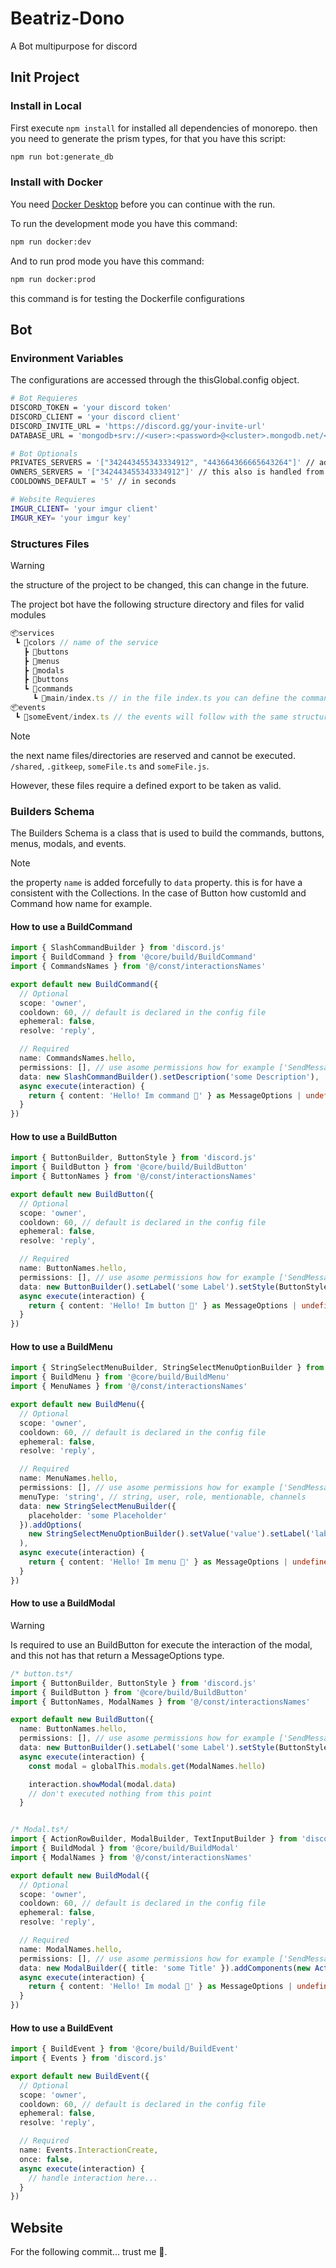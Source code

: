 # Beatriz-Dono

A Bot multipurpose for discord

## Init Project

### Install in Local

First execute `npm install` for installed all dependencies of monorepo.
then you need to generate the prism types, for that you have this script:

``` bash
npm run bot:generate_db
```

### Install with Docker

You need [Docker Desktop][docker_desktop] before you can continue with the run.

To run the development mode you have this command:

```bash
npm run docker:dev
```

And to run prod mode you have this command:

```bash
npm run docker:prod
```

this command is for testing the Dockerfile configurations

## Bot

### Environment Variables

The configurations are accessed through the thisGlobal.config object.

```bash
# Bot Requieres
DISCORD_TOKEN = 'your discord token'
DISCORD_CLIENT = 'your discord client'
DISCORD_INVITE_URL = 'https://discord.gg/your-invite-url'
DATABASE_URL = 'mongodb+srv://<user>:<password>@<cluster>.mongodb.net/<database>?retryWrites=true&w=majority' // add your mongodb url

# Bot Optionals
PRIVATES_SERVERS = '["342443455343334912", "443664366665643264"]' // add your private servers ids base, keep in mind that this is handled from db
OWNERS_SERVERS = '["342443455343334912"]' // this also is handled from db
COOLDOWNS_DEFAULT = '5' // in seconds

# Website Requieres
IMGUR_CLIENT= 'your imgur client'
IMGUR_KEY= 'your imgur key'
```

### Structures Files

> [!WARNING]
> the structure of the project to be changed, this can change in the future.

The project bot have the following structure directory and files for valid modules

``` js
📦services
 ┗ 📂colors // name of the service 
   ┣ 📂buttons 
   ┣ 📂menus
   ┣ 📂modals
   ┣ 📂buttons
   ┗ 📂commands
     ┗ 📂main/index.ts // in the file index.ts you can define the command, use main as reference to the main command
📦events
 ┗ 📂someEvent/index.ts // the events will follow with the same structure.
```

> [!NOTE]
> the next name files/directories are reserved and cannot be executed.
> `/shared`, `.gitkeep`, `someFile.ts` and `someFile.js`.

However, these files require a defined export to be taken as valid.

### Builders Schema

The Builders Schema is a class that is used to build the commands, buttons, menus, modals, and events.

> [!NOTE]
> the property ` name ` is added forcefully to ` data ` property. this is for have a consistent with the Collections.
In the case of Button how customId and Command how name for example.

#### How to use a BuildCommand

```typescript
import { SlashCommandBuilder } from 'discord.js'
import { BuildCommand } from '@core/build/BuildCommand'
import { CommandsNames } from '@/const/interactionsNames'

export default new BuildCommand({
  // Optional
  scope: 'owner',
  cooldown: 60, // default is declared in the config file
  ephemeral: false,
  resolve: 'reply',

  // Required
  name: CommandsNames.hello,
  permissions: [], // use asome permissions how for example ['SendMessages', 'SendStickers', ...] for default
  data: new SlashCommandBuilder().setDescription('some Description'),
  async execute(interaction) {
    return { content: 'Hello! Im command 🎁' } as MessageOptions | undefined // see types/main.d.ts
  }
})
```

#### How to use a BuildButton

```typescript
import { ButtonBuilder, ButtonStyle } from 'discord.js'
import { BuildButton } from '@core/build/BuildButton'
import { ButtonNames } from '@/const/interactionsNames'

export default new BuildButton({
  // Optional
  scope: 'owner',
  cooldown: 60, // default is declared in the config file
  ephemeral: false,
  resolve: 'reply',

  // Required
  name: ButtonNames.hello,
  permissions: [], // use asome permissions how for example ['SendMessages', 'SendStickers', ...] for default
  data: new ButtonBuilder().setLabel('some Label').setStyle(ButtonStyle.Primary),
  async execute(interaction) {
    return { content: 'Hello! Im button 🎁' } as MessageOptions | undefined // see types/main.d.ts
  }
})
```

#### How to use a BuildMenu

```typescript
import { StringSelectMenuBuilder, StringSelectMenuOptionBuilder } from 'discord.js'
import { BuildMenu } from '@core/build/BuildMenu'
import { MenuNames } from '@/const/interactionsNames'

export default new BuildMenu({
  // Optional
  scope: 'owner',
  cooldown: 60, // default is declared in the config file
  ephemeral: false,
  resolve: 'reply',

  // Required
  name: MenuNames.hello,
  permissions: [], // use asome permissions how for example ['SendMessages', 'SendStickers', ...] for default
  menuType: 'string', // string, user, role, mentionable, channels
  data: new StringSelectMenuBuilder({
    placeholder: 'some Placeholder'
  }).addOptions(
    new StringSelectMenuOptionBuilder().setValue('value').setLabel('label').setEmoji('🎁')
  ),
  async execute(interaction) {
    return { content: 'Hello! Im menu 🎁' } as MessageOptions | undefined // see types/main.d.ts
  }
})
```

#### How to use a BuildModal

> [!WARNING]
> Is required to use an BuildButton for execute the  interaction of the modal, and this not has that return a MessageOptions type.

```typescript
/* button.ts*/
import { ButtonBuilder, ButtonStyle } from 'discord.js'
import { BuildButton } from '@core/build/BuildButton'
import { ButtonNames, ModalNames } from '@/const/interactionsNames'

export default new BuildButton({
  name: ButtonNames.hello,
  permissions: [], // use asome permissions how for example ['SendMessages', 'SendStickers', ...] for default
  data: new ButtonBuilder().setLabel('some Label').setStyle(ButtonStyle.Primary),
  async execute(interaction) {
    const modal = globalThis.modals.get(ModalNames.hello)

    interaction.showModal(modal.data)
    // don't executed nothing from this point
  }


/* Modal.ts*/
import { ActionRowBuilder, ModalBuilder, TextInputBuilder } from 'discord.js'
import { BuildModal } from '@core/build/BuildModal'
import { ModalNames } from '@/const/interactionsNames'

export default new BuildModal({
  // Optional
  scope: 'owner',
  cooldown: 60, // default is declared in the config file
  ephemeral: false,
  resolve: 'reply',

  // Required
  name: ModalNames.hello,
  permissions: [], // use asome permissions how for example ['SendMessages', 'SendStickers', ...] for default
  data: new ModalBuilder({ title: 'some Title' }).addComponents(new ActionRowBuilder<TextInputBuilder>().addComponents(textEdit)),
  async execute(interaction) {
    return { content: 'Hello! Im modal 🎁' } as MessageOptions | undefined // see types/main.d.ts
  }
})
```

#### How to use a BuildEvent

```typescript
import { BuildEvent } from '@core/build/BuildEvent'
import { Events } from 'discord.js'

export default new BuildEvent({
  // Optional
  scope: 'owner',
  cooldown: 60, // default is declared in the config file
  ephemeral: false,
  resolve: 'reply',

  // Required
  name: Events.InteractionCreate,
  once: false,
  async execute(interaction) {
    // handle interaction here...
  }
})
```

## Website

For the following commit... trust me 🫡.

[docker_desktop]:https://www.docker.com/products/docker-desktop/
